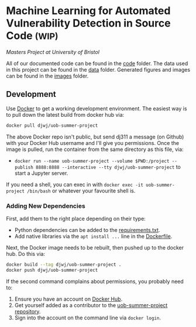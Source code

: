 # Machine Learning for Automated Vulnerability Detection in Source Code <small>(WIP)</small>
*Masters Project at University of Bristol*

All of our documented code can be found in the [code](./code/) folder. The data used in this project can be found in the [data](./data/) folder. Generated figures and images can be found in the [images](./images/) folder.


## Development

Use [Docker](https://www.docker.com/) to get a working development environment. The easiest way is to pull down the latest build from docker hub via:

```sh
docker pull djwj/uob-summer-project
```

The above Docker repo isn't public, but send dj311 a message (on Github) with your Docker Hub username and I'll give you permissions. Once the image is pulled,  run the container from the same directory as this file, via:

  - `docker run --name uob-summer-project --volume $PWD:/project --publish 8888:8888 --interactive --tty djwj/uob-summer-project` to start a Jupyter server.
  
If you need a shell, you can exec in with `docker exec -it uob-summer-project /bin/bash` or whatever your favourite shell is.
  


### Adding New Dependencies
First, add them to the right place depending on their type:

  - Python dependencies can be added to the [requirements.txt](./requirements.txt).
  - Add native libraries via the `apt install ...` line in the [Dockerfile](./Dockerfile).

Next, the Docker image needs to be rebuilt, then pushed up to the docker hub. Do this via:

```sh
docker build --tag djwj/uob-summer-project .
docker push djwj/uob-summer-project
```

If the second command complains about permissions, you probably need to:

  1. Ensure you have an account on [Docker Hub](https://hub.docker.com).
  2. Get yourself added as a contributor to the [uob-summer-project repository](https://docker.io/djwj/uob-summer-project).
  3.  Sign into the account on the command line via `docker login`.

